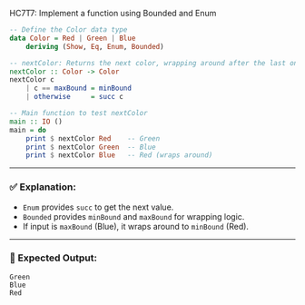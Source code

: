 HC7T7: Implement a function using Bounded and Enum
```haskell
-- Define the Color data type
data Color = Red | Green | Blue
    deriving (Show, Eq, Enum, Bounded)

-- nextColor: Returns the next color, wrapping around after the last one
nextColor :: Color -> Color
nextColor c
    | c == maxBound = minBound
    | otherwise     = succ c

-- Main function to test nextColor
main :: IO ()
main = do
    print $ nextColor Red    -- Green
    print $ nextColor Green  -- Blue
    print $ nextColor Blue   -- Red (wraps around)
```

---

### ✅ Explanation:

* `Enum` provides `succ` to get the next value.
* `Bounded` provides `minBound` and `maxBound` for wrapping logic.
* If input is `maxBound` (Blue), it wraps around to `minBound` (Red).

---

### 🧪 Expected Output:

```
Green
Blue
Red
```

